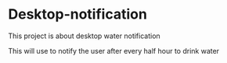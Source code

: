 # Desktop-notification
This project is about desktop water notification 

This will use to notify the user  after every half hour to drink water 
